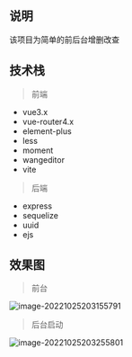 ## 说明

该项目为简单的前后台增删改查

## 技术栈

> 前端
- vue3.x
- vue-router4.x
- element-plus
- less
- moment
- wangeditor 
- vite
> 后端
- express
- sequelize
- uuid
- ejs
## 效果图

> 前台

![image-20221025203155791](https://img-blog.csdnimg.cn/46c6927524c94023a914065813b8520f.png#pic_center)

> 后台启动

![image-20221025203255801](https://img-blog.csdnimg.cn/46c51a24792446a28e4e1e8ca03d4be3.png#pic_center)
